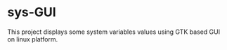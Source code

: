 sys-GUI
=======

This project displays some system variables values using GTK based GUI on linux platform.
